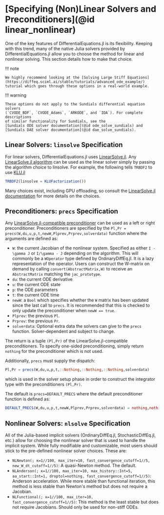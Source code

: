 # [Specifying (Non)Linear Solvers and Preconditioners](@id linear_nonlinear)

One of the key features of DifferentialEquations.jl is its flexibility. Keeping
with this trend, many of the native Julia solvers provided by DifferentialEquations.jl
allow you to choose the method for linear and nonlinear solving. This section
details how to make that choice.

!!! note

    We highly recommend looking at the [Solving Large Stiff Equations](https://diffeq.sciml.ai/stable/tutorials/advanced_ode_example/)
    tutorial which goes through these options in a real-world example.

!!! warning

    These options do not apply to the Sundials differential equation solvers
    (`CVODE_BDF`, `CVODE_Adams`, `ARKODE`, and `IDA`). For complete descriptions
    of similar functionality for Sundials, see the
    [Sundials ODE solver documentation](@id ode_solve_sundials) and
    [Sundials DAE solver documentation](@id dae_solve_sundials).

## Linear Solvers: `linsolve` Specification

For linear solvers, DifferentialEquations.jl uses
[LinearSolve.jl](https://github.com/SciML/LinearSolve.jl). Any
[LinearSolve.jl algorithm](http://linearsolve.sciml.ai/dev/solvers/solvers/)
can be used as the linear solver simply by passing the algorithm choice to
linsolve. For example, the following tells `TRBDF2` to use [KLU.jl](https://github.com/JuliaSparse/KLU.jl)

```julia
TRBDF2(linsolve = KLUFactorization())
```

Many choices exist, including GPU offloading, so consult the
[LinearSolve.jl documentation](http://linearsolve.sciml.ai/dev/) for more details
on the choices.

## Preconditioners: `precs` Specification

Any [LinearSolve.jl-compatible preconditioner](http://linearsolve.sciml.ai/dev/basics/Preconditioners/)
can be used as a left or right preconditioner. Preconditioners are specified by
the `Pl,Pr = precs(W,du,u,p,t,newW,Plprev,Prprev,solverdata)` function where
the arguments are defined as:

- `W`: the current Jacobian of the nonlinear system. Specified as either
  ``I - \gamma J`` or ``I/\gamma - J`` depending on the algorithm. This will
  commonly be a `WOperator` type defined by OrdinaryDiffEq.jl. It is a lazy
  representation of the operator. Users can construct the W-matrix on demand
  by calling `convert(AbstractMatrix,W)` to receive an `AbstractMatrix` matching
  the `jac_prototype`.
- `du`: the current ODE derivative
- `u`: the current ODE state
- `p`: the ODE parameters
- `t`: the current ODE time
- `newW`: a `Bool` which specifies whether the `W` matrix has been updated since
  the last call to `precs`. It is recommended that this is checked to only
  update the preconditioner when `newW == true`.
- `Plprev`: the previous `Pl`.
- `Prprev`: the previous `Pr`.
- `solverdata`: Optional extra data the solvers can give to the `precs` function.
  Solver-dependent and subject to change.

The return is a tuple `(Pl,Pr)` of the LinearSolve.jl-compatible preconditioners.
To specify one-sided preconditioning, simply return `nothing` for the preconditioner
which is not used.

Additionally, `precs` must supply the dispatch:

```julia
Pl,Pr = precs(W,du,u,p,t,::Nothing,::Nothing,::Nothing,solverdata)
```

which is used in the solver setup phase in order to construct the integrator
type with the preconditioners `(Pl,Pr)`.

The default is `precs=DEFAULT_PRECS` where the default preconditioner function
is defined as:

```julia
DEFAULT_PRECS(W,du,u,p,t,newW,Plprev,Prprev,solverdata) = nothing,nothing
```

## Nonlinear Solvers: `nlsolve` Specification

All of the Julia-based implicit solvers (OrdinaryDiffEq.jl, StochasticDiffEq.jl, etc.)
allow for choosing the nonlinear solver that is used to handle the implicit system.
While fully modifiable and customizable, most users should stick to the pre-defined
nonlinear solver choices. These are:

- `NLNewton(; κ=1//100, max_iter=10, fast_convergence_cutoff=1//5, new_W_dt_cutoff=1//5)`: A quasi-Newton method. The default.
- `NLAnderson(; κ=1//100, max_iter=10, max_history::Int=5, aa_start::Int=1, droptol=nothing, fast_convergence_cutoff=1//5)`:
  Anderson acceleration. While more stable than functional iteration, this method
  is less stable than Newton's method but does not require a Jacobian.
- `NLFunctional(; κ=1//100, max_iter=10, fast_convergence_cutoff=1//5)`: This method
  is the least stable but does not require Jacobians. Should only be used for
  non-stiff ODEs.
